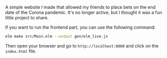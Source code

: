 A simple website I made that allowed my friends to place bets on the end date of the Corona pandemic.
It's no longer active, but I thought it was a fun little project to share.

If you want to run the frontend part, you can use the following command:
```bash
elm make src/Main.elm --output gen/elm_live.js
```
Then open your browser and go to `http://localhost:8000` and click on the `index.html` file.